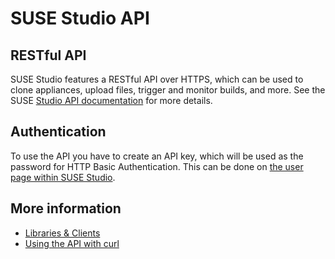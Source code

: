 # SUSE Studio API

## RESTful API

SUSE Studio features a RESTful API over HTTPS, which can be used to clone
appliances, upload files, trigger and monitor builds, and more. See the SUSE
[Studio API documentation][studio-api] for more details.

## Authentication

To use the API you have to create an API key, which will be used as the
password for HTTP Basic Authentication. This can be done on [the user page
within SUSE Studio][studio-api-key].

## More information

* [Libraries & Clients](libraries_and_clients.html)
* [Using the API with curl](using_api_with_curl.html)


[studio-api]: v2/index.html
[studio-api-key]: /user/account#/api-hooks
